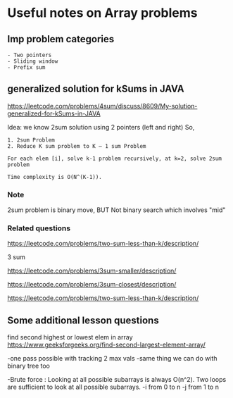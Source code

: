 # Useful notes on Array problems

## Imp problem categories
    - Two pointers
    - Sliding window
    - Prefix sum
    
## generalized solution for kSums in JAVA
https://leetcode.com/problems/4sum/discuss/8609/My-solution-generalized-for-kSums-in-JAVA

Idea: we know 2sum solution using 2 pointers (left and right)
    So,
    
    1. 2sum Problem
    2. Reduce K sum problem to K – 1 sum Problem

    For each elem [i], solve k-1 problem recursively, at k=2, solve 2sum problem
    
    Time complexity is O(N^(K-1)).

### Note
2sum problem is binary move, BUT Not binary search which involves "mid"

### Related questions
https://leetcode.com/problems/two-sum-less-than-k/description/

3 sum

https://leetcode.com/problems/3sum-smaller/description/

https://leetcode.com/problems/3sum-closest/description/

https://leetcode.com/problems/two-sum-less-than-k/description/

## Some additional lesson questions
find second highest or lowest elem in array
https://www.geeksforgeeks.org/find-second-largest-element-array/

-one pass possible with tracking 2 max vals
-same thing we can do with binary tree too

-Brute force : Looking at all possible subarrays is always O(n^2). Two loops are sufficient to look at all possible subarrays.
    -i from 0 to n
        -j from 1 to n
